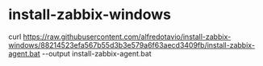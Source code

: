 # install-zabbix-windows

curl https://raw.githubusercontent.com/alfredotavio/install-zabbix-windows/88214523efa567b55d3b3e579a6f63aecd3409fb/install-zabbix-agent.bat --output install-zabbix-agent.bat
